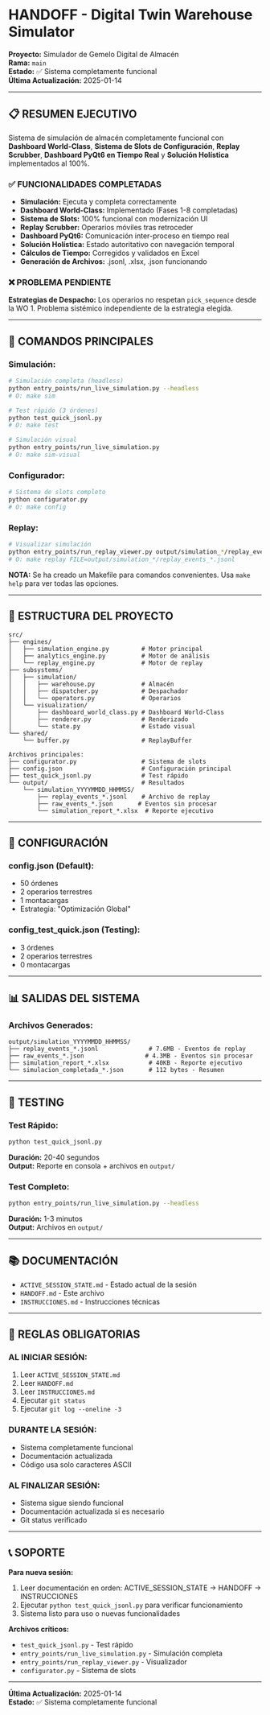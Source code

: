 # HANDOFF - Digital Twin Warehouse Simulator

**Proyecto:** Simulador de Gemelo Digital de Almacén  
**Rama:** `main`  
**Estado:** ✅ Sistema completamente funcional  
**Última Actualización:** 2025-01-14

---

## 📋 RESUMEN EJECUTIVO

Sistema de simulación de almacén completamente funcional con **Dashboard World-Class**, **Sistema de Slots de Configuración**, **Replay Scrubber**, **Dashboard PyQt6 en Tiempo Real** y **Solución Holística** implementados al 100%.

### ✅ FUNCIONALIDADES COMPLETADAS

- **Simulación:** Ejecuta y completa correctamente
- **Dashboard World-Class:** Implementado (Fases 1-8 completadas)
- **Sistema de Slots:** 100% funcional con modernización UI
- **Replay Scrubber:** Operarios móviles tras retroceder
- **Dashboard PyQt6:** Comunicación inter-proceso en tiempo real
- **Solución Holística:** Estado autoritativo con navegación temporal
- **Cálculos de Tiempo:** Corregidos y validados en Excel
- **Generación de Archivos:** .jsonl, .xlsx, .json funcionando

### ❌ PROBLEMA PENDIENTE

**Estrategias de Despacho:** Los operarios no respetan `pick_sequence` desde la WO 1. Problema sistémico independiente de la estrategia elegida.

---

## 🚀 COMANDOS PRINCIPALES

### Simulación:
```bash
# Simulación completa (headless)
python entry_points/run_live_simulation.py --headless
# O: make sim

# Test rápido (3 órdenes)
python test_quick_jsonl.py
# O: make test

# Simulación visual
python entry_points/run_live_simulation.py
# O: make sim-visual
```

### Configurador:
```bash
# Sistema de slots completo
python configurator.py
# O: make config
```

### Replay:
```bash
# Visualizar simulación
python entry_points/run_replay_viewer.py output/simulation_*/replay_events_*.jsonl
# O: make replay FILE=output/simulation_*/replay_events_*.jsonl
```

**NOTA:** Se ha creado un Makefile para comandos convenientes. Usa `make help` para ver todas las opciones.

---

## 📁 ESTRUCTURA DEL PROYECTO

```
src/
├── engines/
│   ├── simulation_engine.py         # Motor principal
│   ├── analytics_engine.py          # Motor de análisis
│   └── replay_engine.py             # Motor de replay
├── subsystems/
│   ├── simulation/
│   │   ├── warehouse.py             # Almacén
│   │   ├── dispatcher.py            # Despachador
│   │   └── operators.py             # Operarios
│   └── visualization/
│       ├── dashboard_world_class.py # Dashboard World-Class
│       ├── renderer.py              # Renderizado
│       └── state.py                 # Estado visual
└── shared/
    └── buffer.py                    # ReplayBuffer

Archivos principales:
├── configurator.py                  # Sistema de slots
├── config.json                      # Configuración principal
├── test_quick_jsonl.py              # Test rápido
└── output/                          # Resultados
    └── simulation_YYYYMMDD_HHMMSS/
        ├── replay_events_*.jsonl    # Archivo de replay
        ├── raw_events_*.json       # Eventos sin procesar
        └── simulation_report_*.xlsx  # Reporte ejecutivo
```

---

## 🔧 CONFIGURACIÓN

### config.json (Default):
- 50 órdenes
- 2 operarios terrestres
- 1 montacargas
- Estrategia: "Optimización Global"

### config_test_quick.json (Testing):
- 3 órdenes
- 2 operarios terrestres
- 0 montacargas

---

## 📊 SALIDAS DEL SISTEMA

### Archivos Generados:
```
output/simulation_YYYYMMDD_HHMMSS/
├── replay_events_*.jsonl              # 7.6MB - Eventos de replay
├── raw_events_*.json                 # 4.3MB - Eventos sin procesar
├── simulation_report_*.xlsx           # 40KB - Reporte ejecutivo
└── simulacion_completada_*.json       # 112 bytes - Resumen
```

---

## 🧪 TESTING

### Test Rápido:
```bash
python test_quick_jsonl.py
```
**Duración:** 20-40 segundos  
**Output:** Reporte en consola + archivos en `output/`

### Test Completo:
```bash
python entry_points/run_live_simulation.py --headless
```
**Duración:** 1-3 minutos  
**Output:** Archivos en `output/`

---

## 📚 DOCUMENTACIÓN

- `ACTIVE_SESSION_STATE.md` - Estado actual de la sesión
- `HANDOFF.md` - Este archivo
- `INSTRUCCIONES.md` - Instrucciones técnicas

---

## 🚨 REGLAS OBLIGATORIAS

### AL INICIAR SESIÓN:
1. Leer `ACTIVE_SESSION_STATE.md`
2. Leer `HANDOFF.md`
3. Leer `INSTRUCCIONES.md`
4. Ejecutar `git status`
5. Ejecutar `git log --oneline -3`

### DURANTE LA SESIÓN:
- Sistema completamente funcional
- Documentación actualizada
- Código usa solo caracteres ASCII

### AL FINALIZAR SESIÓN:
- Sistema sigue siendo funcional
- Documentación actualizada si es necesario
- Git status verificado

---

## 📞 SOPORTE

**Para nueva sesión:**
1. Leer documentación en orden: ACTIVE_SESSION_STATE → HANDOFF → INSTRUCCIONES
2. Ejecutar `python test_quick_jsonl.py` para verificar funcionamiento
3. Sistema listo para uso o nuevas funcionalidades

**Archivos críticos:**
- `test_quick_jsonl.py` - Test rápido
- `entry_points/run_live_simulation.py` - Simulación completa
- `entry_points/run_replay_viewer.py` - Visualizador
- `configurator.py` - Sistema de slots

---

**Última Actualización:** 2025-01-14  
**Estado:** ✅ Sistema completamente funcional